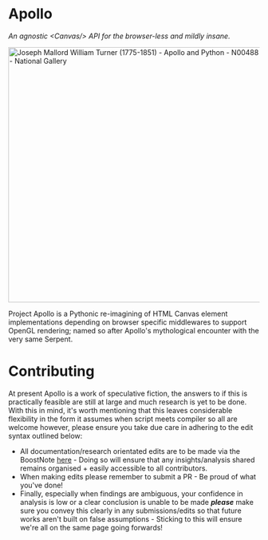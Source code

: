 # Apollo
*An agnostic &lt;Canvas/> API for the browser-less and mildly insane.*

<a title="J. M. W. Turner, Public domain, via Wikimedia Commons" 
href="https://commons.wikimedia.org/wiki/File:Joseph_Mallord_William_Turner_(1775-1851)_-_Apollo_and_Python_-_N00488_-_National_Gallery.jpg"><img width="512" alt="Joseph Mallord William Turner (1775-1851) - Apollo and Python - N00488 - National Gallery"
src="https://upload.wikimedia.org/wikipedia/commons/thumb/5/5b/Joseph_Mallord_William_Turner_%281775-1851%29_-_Apollo_and_Python_-_N00488_-_National_Gallery.jpg/512px-Joseph_Mallord_William_Turner_%281775-1851%29_-_Apollo_and_Python_-_N00488_-_National_Gallery.jpg"></a>

Project Apollo is a Pythonic re-imagining of HTML Canvas element implementations depending on browser specific middlewares to support OpenGL rendering; named so after Apollo's mythological encounter with the very same Serpent.

# Contributing

At present Apollo is a work of speculative fiction, the answers to if this is practically feasible are still at large and much research is yet to be done. With this in mind, it's worth mentioning that this leaves considerable flexibility in the form it assumes when script meets compiler so all are welcome however, please ensure you take due care in adhering to the edit syntax outlined below:

- All documentation/research orientated edits are to be made via the BoostNote [here](https://boostnote.io/sgnyfbfcg/workspaces/Apollo-wPd59f6798e142411a818720be71542d9b) - Doing so will ensure that any insights/analysis shared remains organised + easily accessible to all contributors.
- When making edits please remember to submit a PR - Be proud of what you've done!
-  Finally, especially when findings are ambiguous, your confidence in analysis is low or a clear conclusion is unable to be made ***please*** make sure you convey this clearly in any submissions/edits so that future works aren't built on false assumptions - Sticking to this will ensure we're all on the same page going forwards!
